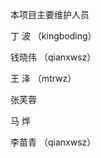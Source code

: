  本项目主要维护人员

 丁  波 （kingboding）   
 
 钱晓伟 （qianxwsz）
 
 王  泽 （mtrwz）
 
 张芙蓉 
 
 马  烨 
 
 李苗青 （qianxwsz）

